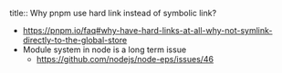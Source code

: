 title:: Why pnpm use hard link instead of symbolic link?

- https://pnpm.io/faq#why-have-hard-links-at-all-why-not-symlink-directly-to-the-global-store
- Module system in node is a long term issue
  - https://github.com/nodejs/node-eps/issues/46
